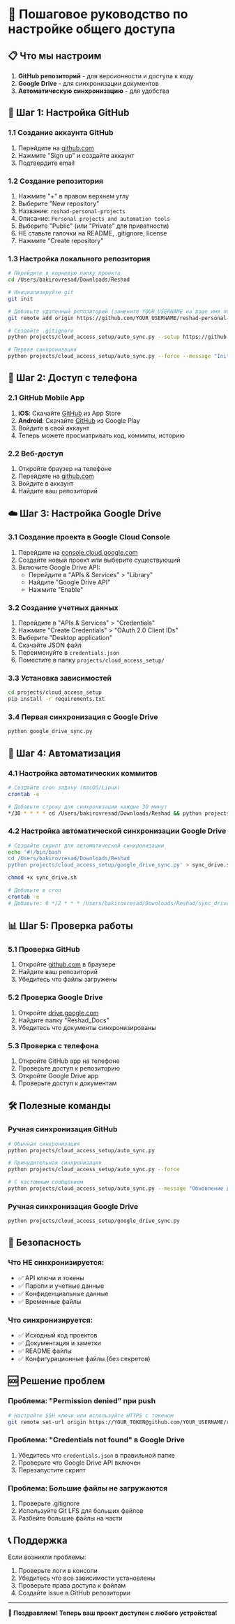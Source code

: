 # 🚀 Пошаговое руководство по настройке общего доступа

## 📋 Что мы настроим

1. **GitHub репозиторий** - для версионности и доступа к коду
2. **Google Drive** - для синхронизации документов
3. **Автоматическую синхронизацию** - для удобства

## 🎯 Шаг 1: Настройка GitHub

### 1.1 Создание аккаунта GitHub
1. Перейдите на [github.com](https://github.com)
2. Нажмите "Sign up" и создайте аккаунт
3. Подтвердите email

### 1.2 Создание репозитория
1. Нажмите "+" в правом верхнем углу
2. Выберите "New repository"
3. Название: `reshad-personal-projects`
4. Описание: `Personal projects and automation tools`
5. Выберите "Public" (или "Private" для приватности)
6. НЕ ставьте галочки на README, .gitignore, license
7. Нажмите "Create repository"

### 1.3 Настройка локального репозитория
```bash
# Перейдите в корневую папку проекта
cd /Users/bakirovresad/Downloads/Reshad

# Инициализируйте git
git init

# Добавьте удаленный репозиторий (замените YOUR_USERNAME на ваше имя пользователя)
git remote add origin https://github.com/YOUR_USERNAME/reshad-personal-projects.git

# Создайте .gitignore
python projects/cloud_access_setup/auto_sync.py --setup https://github.com/YOUR_USERNAME/reshad-personal-projects.git

# Первая синхронизация
python projects/cloud_access_setup/auto_sync.py --force --message "Initial commit"
```

## 📱 Шаг 2: Доступ с телефона

### 2.1 GitHub Mobile App
1. **iOS**: Скачайте [GitHub](https://apps.apple.com/app/github/id1477376905) из App Store
2. **Android**: Скачайте [GitHub](https://play.google.com/store/apps/details?id=com.github.android) из Google Play
3. Войдите в свой аккаунт
4. Теперь можете просматривать код, коммиты, историю

### 2.2 Веб-доступ
1. Откройте браузер на телефоне
2. Перейдите на [github.com](https://github.com)
3. Войдите в аккаунт
4. Найдите ваш репозиторий

## ☁️ Шаг 3: Настройка Google Drive

### 3.1 Создание проекта в Google Cloud Console
1. Перейдите на [console.cloud.google.com](https://console.cloud.google.com)
2. Создайте новый проект или выберите существующий
3. Включите Google Drive API:
   - Перейдите в "APIs & Services" > "Library"
   - Найдите "Google Drive API"
   - Нажмите "Enable"

### 3.2 Создание учетных данных
1. Перейдите в "APIs & Services" > "Credentials"
2. Нажмите "Create Credentials" > "OAuth 2.0 Client IDs"
3. Выберите "Desktop application"
4. Скачайте JSON файл
5. Переименуйте в `credentials.json`
6. Поместите в папку `projects/cloud_access_setup/`

### 3.3 Установка зависимостей
```bash
cd projects/cloud_access_setup
pip install -r requirements.txt
```

### 3.4 Первая синхронизация с Google Drive
```bash
python google_drive_sync.py
```

## 🔄 Шаг 4: Автоматизация

### 4.1 Настройка автоматических коммитов
```bash
# Создайте cron задачу (macOS/Linux)
crontab -e

# Добавьте строку для синхронизации каждые 30 минут
*/30 * * * * cd /Users/bakirovresad/Downloads/Reshad && python projects/cloud_access_setup/auto_sync.py
```

### 4.2 Настройка автоматической синхронизации Google Drive
```bash
# Создайте скрипт для автоматической синхронизации
echo '#!/bin/bash
cd /Users/bakirovresad/Downloads/Reshad
python projects/cloud_access_setup/google_drive_sync.py' > sync_drive.sh

chmod +x sync_drive.sh

# Добавьте в cron
crontab -e
# Добавьте: 0 */2 * * * /Users/bakirovresad/Downloads/Reshad/sync_drive.sh
```

## 📊 Шаг 5: Проверка работы

### 5.1 Проверка GitHub
1. Откройте [github.com](https://github.com) в браузере
2. Найдите ваш репозиторий
3. Убедитесь что файлы загружены

### 5.2 Проверка Google Drive
1. Откройте [drive.google.com](https://drive.google.com)
2. Найдите папку "Reshad_Docs"
3. Убедитесь что документы синхронизированы

### 5.3 Проверка с телефона
1. Откройте GitHub app на телефоне
2. Проверьте доступ к репозиторию
3. Откройте Google Drive app
4. Проверьте доступ к документам

## 🛠️ Полезные команды

### Ручная синхронизация GitHub
```bash
# Обычная синхронизация
python projects/cloud_access_setup/auto_sync.py

# Принудительная синхронизация
python projects/cloud_access_setup/auto_sync.py --force

# С кастомным сообщением
python projects/cloud_access_setup/auto_sync.py --message "Обновление документации"
```

### Ручная синхронизация Google Drive
```bash
python projects/cloud_access_setup/google_drive_sync.py
```

## 🔐 Безопасность

### Что НЕ синхронизируется:
- ✅ API ключи и токены
- ✅ Пароли и учетные данные
- ✅ Конфиденциальные данные
- ✅ Временные файлы

### Что синхронизируется:
- ✅ Исходный код проектов
- ✅ Документация и заметки
- ✅ README файлы
- ✅ Конфигурационные файлы (без секретов)

## 🆘 Решение проблем

### Проблема: "Permission denied" при push
```bash
# Настройте SSH ключи или используйте HTTPS с токеном
git remote set-url origin https://YOUR_TOKEN@github.com/YOUR_USERNAME/reshad-personal-projects.git
```

### Проблема: "Credentials not found" в Google Drive
1. Убедитесь что `credentials.json` в правильной папке
2. Проверьте что Google Drive API включен
3. Перезапустите скрипт

### Проблема: Большие файлы не загружаются
1. Проверьте .gitignore
2. Используйте Git LFS для больших файлов
3. Разбейте большие файлы на части

## 📞 Поддержка

Если возникли проблемы:
1. Проверьте логи в консоли
2. Убедитесь что все зависимости установлены
3. Проверьте права доступа к файлам
4. Создайте issue в GitHub репозитории

---

**🎉 Поздравляем! Теперь ваш проект доступен с любого устройства!**
